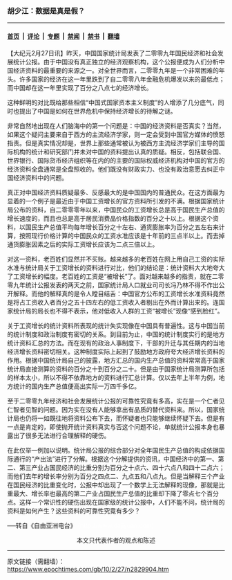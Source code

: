 ### 胡少江：数据是真是假？

---

#### [首页](../../../..?n2829904) &nbsp;|&nbsp; [评论](../../../../../epoch-comment?n2829904) &nbsp;|&nbsp; [专题](../../../../../epoch-special?n2829904) &nbsp;|&nbsp; [禁闻](../../../../../epoch-news?n2829904) &nbsp;|&nbsp; [禁书](../../../../../books?n2829904) &nbsp;|&nbsp; [翻墙](https://github.com/gfw-breaker/nogfw/blob/master/README.md?n2829904)


<div class="post_content" id="artbody" itemprop="articleBody">
 <!-- article content begin -->
 <p>
  【大纪元2月27日讯】昨天，中国国家统计局发表了二零零九年国民经济和社会发展统计公报。由于中国没有真正独立的经济观察机构，这个公报便成为人们分析中国经济资料的最重要的来源之一。对全世界而言，二零零九年是一个非常困难的年头。许多国家的经济在这一年里跌到了自二零零八年金融危机爆发以来的最低点；而中国却在这一年里实现了百分之八点七的经济增长。
 </p>
 <p>
  这种鲜明的对比既给那些相信“中国式国家资本主义制度”的人增添了几分底气，同时也提出了中国是如何在世界危机中保持经济增长的待解之谜。
 </p>
 <p>
  非常自然地出现在人们脑海中的第一个问题是：中国的经济资料是否真实？当然，如果这个疑问主要来自于西方的主流经济学家，则一定会受到中国官方媒体的愤怒指责。但是真实情况却是，世界上那些通常被认为被西方主流经济学家们主导的国际机构的统计和研究部门并未对中国的资料提出认真的质疑。相反，包括联合国、世界银行、国际货币经济组织等在内的的主要的国际权威经济机构对中国的官方的经济资料全盘通常是全盘照收的。他们既没有财政实力、也没有政治意愿去纠正中国经济资料中的问题。
 </p>
 <p>
  真正对中国经济资料质疑最多、反感最大的是中国国内的普通民众。在这方面最为显着的一个例子是最近由于中国工资增长的官方资料所引发的不满。根据国家统计局公布的资料，自二零零零年以来，中国民众的工资增长总是高于国民生产总值的增长速度的，而且也总是高于居民消费品价格指数的百分之十以上。根据这个资料，以国民生产总值平均每年增长百分之十左右、通货膨胀率为百分之五左右来计算，按照现行价格计算的中国民众的工资水准应该是十年前的三点半以上。而去掉通货膨胀因素之后的实际工资增长应该为二点三倍以上。
 </p>
 <p>
  对这一资料，老百姓们显然并不买账。越来越多的老百姓在网上用自己工资的实际水准与统计局关于工资增长的资料进行对比，他们的结论是：统计资料大大地夸大了工资增长的幅度。老百姓的工资是“被增长”了。面对越来越多的指责，就在二零零九年统计公报发表的两天之前，国家统计局人口就业司司长冯乃林不得不作出公开解释。而他的解释真的是令人瞠目结舌：中国官方公布的工资增长水准资料竟然是将占工资收入者百分之五十四左右的低工资收入者剔出在外而计算出来的。连国家统计局的局长也不得不表示，他对低收入人群的工资“被增长”现像“感到脸红”。
 </p>
 <p>
  关于工资增长的统计资料所表现的统计失实现像在中国具有普遍性。这与中国当前的统计制度和政治制度有密切的关系。到目前为止，中国的统计制度实行的是地方统计资料汇总的方法。而在现有的政治人事制度下，干部的升迁与其任期内的当地经济增长资料密切相关。这种制度实际上起到了鼓励地方政府夸大经济增长资料的作用。根据中国统计局自己的披露，地方汇总的国内生产总值的资料常常高于国家统计局直接测算的资料的百分之十到百分之二十。但是由于国家统计局测算所包括的样本太小，所以不得不依靠地方的资料进行汇总计算。仅以去年上半年为例，地方统计的国内生产总值便高出实际一万四千多亿。
 </p>
 <p>
  至于二零零九年经济和社会发展统计公报的可靠性究竟有多高，实在是一个仁者见仁智者见智的问题。因为实在没有人能够拿出有品质的替代资料来。所以，国家统计局也仍将一如既往地将资料公布下去，而怀疑者也只能够继续怀疑下去。但是有一点是肯定的，即使抛开统计资料真实与否这个问题不论，单就统计公报本身也暴露出了很多无法进行合理解释的硬伤。
 </p>
 <p>
  在此仅举一例加以说明。统计局公报的综合部分对全年国民生产总值的构成依据国际通行的“产出法”进行了分解。根据这个分解提供的资讯，中国经济中的第一、第二、第三产业占国民经济的比重分别为百分之十点六、四十六点八和四十二点六；而他们去年的增长率分别为百分之四点二、九点五和八点九。但是当解释三个产业在国民经济的比重变化时，公报中却出现了一个数学上无法解释的现像，那就是比重最大、增长率也最高的第二产业占国民生产总值的比重却下降了零点七个百分点。这样一个常识性的硬伤出现在国家级的统计公报中，人们不能不问，统计局的资料是如何产生？这些资料的可靠性究竟有多少？
 </p>
 <p>
  ──转自《自由亚洲电台》
  <font color="#ffffff">
   (http://www.dajiyuan.com)
  </font>
  <br/>
  <center>
   <font class="GY13">
    本文只代表作者的观点和陈述
   </font>
  </center>
 </p>
 <!-- article content end -->
 <div id="below_article_ad">
 </div>
</div>


---

原文链接（需翻墙）：https://www.epochtimes.com/gb/10/2/27/n2829904.htm